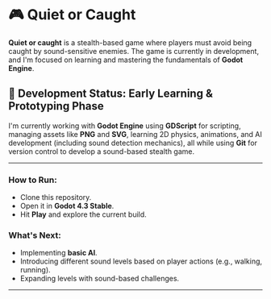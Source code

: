 
# 🎮 Quiet or Caught

**Quiet or caught** is a stealth-based game where players must avoid being caught by sound-sensitive enemies. The game is currently in development, and I'm focused on learning and mastering the fundamentals of **Godot Engine**.

## 🚀 Development Status: Early Learning & Prototyping Phase

I'm currently working with **Godot Engine** using **GDScript** for scripting, managing assets like **PNG** and **SVG**, learning 2D physics, animations, and AI development (including sound detection mechanics), all while using **Git** for version control to develop a sound-based stealth game.

---

### How to Run:
- Clone this repository.
- Open it in **Godot 4.3 Stable**.
- Hit **Play** and explore the current build.

### What's Next:
- Implementing **basic AI**.
- Introducing different sound levels based on player actions (e.g., walking, running).
- Expanding levels with sound-based challenges.

---
